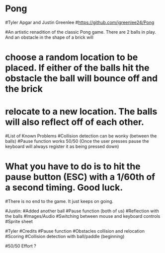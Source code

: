 # Pong
#Tyler Apgar and Justin Greenlee
#https://github.com/jgreenlee24/Pong

#An artistic renadition of the classic Pong game. There are 2 balls in play. And an obstacle in the shape of a brick will 
#   choose a random location to be placed. If either of the balls hit the obstacle the ball will bounce off and the brick 
#   relocate to a new location. The balls will also reflect off of each other.

#List of Known Problems
#Collision detection can be wonky (between the balls)
#Pause function works 50/50 (Once the user presses pause the keyboard will always register it as being pressed down)
#  What you have to do is to hit the pause button (ESC) with a 1/60th of a second timing. Good luck.
#There is no end to the game. It just keeps on going.

#Justin:
#Added another ball
#Pause function (both of us)
#Reflection with the balls
#Images/Audio
#Switching between mouse and keyboard controls
#Sprite sheet

#Tyler
#Credits
#Pause function
#Obstacles collision and relocation
#Scoring
#Collision detection with ball/paddle (beginning)

#50/50 Effort ?
